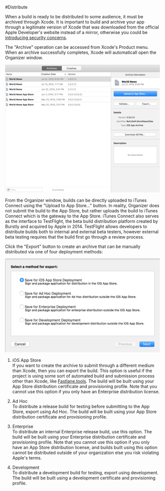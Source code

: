 #Distribute  

When a build is ready to be distributed to some audience, it must be archived through Xcode. It is important to build and archive your app through a legitimate version of Xcode that was downloaded from the official Apple Developer's website instead of a mirror, otherwise you could be [introducing security concerns](https://developer.apple.com/news/?id=09222015a).  

The "Archive" operation can be accessed from Xcode's Product menu. When an archive successfully completes, Xcode will automaticall open the Organizer window.  

![distribute-organizer](images/distribute-organizer.png)  

From the Organizer window, builds can be directly uploaded to iTunes Connect using the "Upload to App Store..." button. In reality, Organizer does not submit the build to the App Store, but rather uploads the build to iTunes Connect which is the gateway to the App Store. iTunes Connect also serves as the interface to TestFlight, the beta build distribution platform created by Burstly and acquired by Apple in 2014. TestFlight allows developers to distribute builds both to internal and external beta testers, however external beta testing requires that the build first go through a review process.  

Click the "Export" button to create an archive that can be manually distributed via one of four deployment methods:  

![distribute-export-dialog](images/distribute-export-dialog.png)  

1. iOS App Store  
If you want to create the archive to submit through a different medium than Xcode, then you can export the build. This option is useful if the project is using some sort of automated build and submission process other than Xcode, like [Fastlane.tools](https://fastlane.tools). The build will be built using your App Store distribution certificate and provisioning profile. Note that you cannot use this option if you only have an Enterprise distribution license.  

2. Ad Hoc  
To distribute a release build for testing before submitting to the App Store, export using Ad Hoc. The build will be built using your App Store distribution certificate and provisioning profile.  

3. Enterprise  
To distribute an internal Enterprise release build, use this option. The build will be built using your Enterprise distribution certificate and provisioning profile. Note that you cannot use this option if you only have an App Store distribution license, and builds built using this option cannot be distributed outside of your organization else you risk violating Apple's terms.  

4. Development  
To distribute a development build for testing, export using development. The build will be built using a development certificate and provisioning profile.  

